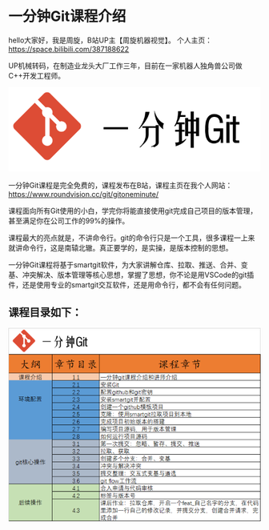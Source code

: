 # 一分钟Git课程介绍

hello大家好，我是周旋，B站UP主【周旋机器视觉】。
个人主页：https://space.bilibili.com/387188622

UP机械转码，在制造业龙头大厂工作三年，目前在一家机器人独角兽公司做C++开发工程师。

![](./image/一分钟git.png)

一分钟Git课程是完全免费的，课程发布在B站，课程主页在我个人网站：https://www.roundvision.cc/git/gitoneminute/

课程面向所有Git使用的小白，学完你将能直接使用git完成自己项目的版本管理，甚至满足你在公司工作的99%的操作。

课程最大的亮点就是，不讲命令行。git的命令行只是一个工具，很多课程一上来就讲命令行，这是南辕北辙。真正要学的，是实操，是版本控制的思想。

一分钟Git课程将基于smartgit软件，为大家讲解仓库、拉取、推送、合并、变基、冲突解决、版本管理等核心思想，掌握了思想，你不论是用VSCode的git插件，还是使用专业的smartgit交互软件，还是用命令行，都不会有任何问题。

## 课程目录如下：

![](./image/课程目录.png)





























